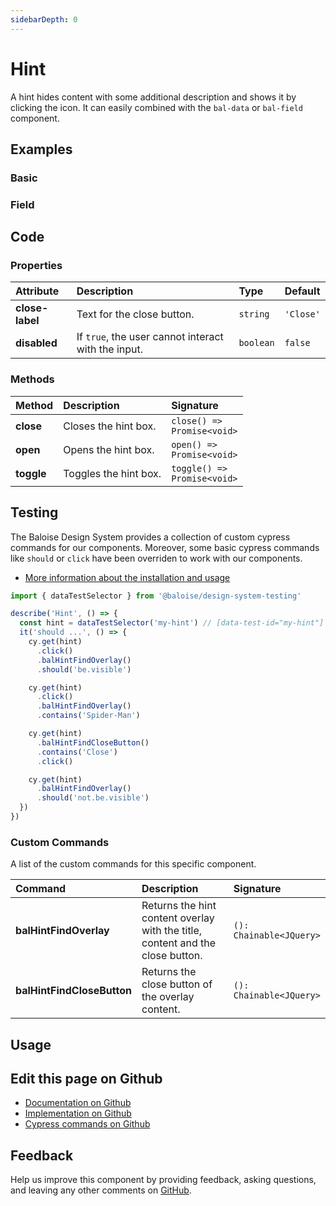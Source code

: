 ```yaml
---
sidebarDepth: 0
---
```


# Hint


<!-- START: human documentation top -->

A hint hides content with some additional description and shows it by clicking the icon.
It can easily combined with the `bal-data` or `bal-field` component.

<!-- END: human documentation top -->

<ClientOnly><docs-component-tabs></docs-component-tabs></ClientOnly>


## Examples

### Basic

<ClientOnly><docs-demo-bal-hint-54></docs-demo-bal-hint-54></ClientOnly>


### Field

<ClientOnly><docs-demo-bal-hint-55></docs-demo-bal-hint-55></ClientOnly>



## Code



### Properties


| Attribute       | Description                                         | Type                 | Default              |
| :-------------- | :-------------------------------------------------- | :------------------- | :------------------- |
| **close-label** | Text for the close button.                          | <code>string</code>  | <code>'Close'</code> |
| **disabled**    | If `true`, the user cannot interact with the input. | <code>boolean</code> | <code>false</code>   |

### Methods


| Method     | Description           | Signature                                          |
| :--------- | :-------------------- | :------------------------------------------------- |
| **close**  | Closes the hint box.  | <code>close() =&#62; Promise&#60;void&#62;</code>  |
| **open**   | Opens the hint box.   | <code>open() =&#62; Promise&#60;void&#62;</code>   |
| **toggle** | Toggles the hint box. | <code>toggle() =&#62; Promise&#60;void&#62;</code> |

## Testing

The Baloise Design System provides a collection of custom cypress commands for our components. Moreover, some basic cypress commands like `should` or `click` have been overriden to work with our components.

- [More information about the installation and usage](/components/tooling/testing.html)

<!-- START: human documentation testing -->

```typescript
import { dataTestSelector } from '@baloise/design-system-testing'

describe('Hint', () => {
  const hint = dataTestSelector('my-hint') // [data-test-id="my-hint"]
  it('should ...', () => {
    cy.get(hint)
      .click()
      .balHintFindOverlay()
      .should('be.visible')

    cy.get(hint)
      .click()
      .balHintFindOverlay()
      .contains('Spider-Man')

    cy.get(hint)
      .balHintFindCloseButton()
      .contains('Close')
      .click()

    cy.get(hint)
      .balHintFindOverlay()
      .should('not.be.visible')
  })
})
```

<!-- END: human documentation testing -->

### Custom Commands

A list of the custom commands for this specific component.

| Command                    | Description                                                                    | Signature                                  |
| :------------------------- | :----------------------------------------------------------------------------- | :----------------------------------------- |
| **balHintFindOverlay**     | Returns the hint content overlay with the title, content and the close button. | <code>(): Chainable&#60;JQuery&#62;</code> |
| **balHintFindCloseButton** | Returns the close button of the overlay content.                               | <code>(): Chainable&#60;JQuery&#62;</code> |

## Usage

<!-- START: human documentation usage -->

<!-- END: human documentation usage -->



## Edit this page on Github

* [Documentation on Github](https://github.com/baloise/design-system/blob/master/docs/src/components/components/bal-hint.md)
* [Implementation on Github](https://github.com/baloise/design-system/blob/master/packages/components/src/components/bal-hint)
* [Cypress commands on Github](https://github.com/baloise/design-system/blob/master/packages/testing/src/commands)

## Feedback

Help us improve this component by providing feedback, asking questions, and leaving any other comments on [GitHub](https://github.com/baloise/design-system/issues/new).

